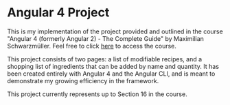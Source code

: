 # Angular 4 Project

This is my implementation of the project provided and outlined in the course "Angular 4 (formerly Angular 2) - The Complete Guide" by Maximilian Schwarzmüller. Feel free to click [here](https://www.udemy.com/the-complete-guide-to-angular-2/learn/v4/overview) to access the course.

This project consists of two pages: a list of modifiable recipes, and a shopping list of ingredients that can be added by name and quantity. It has been created entirely with Angular 4 and the Angular CLI, and is meant to demonstrate my growing efficiency in the framework.

This project currently represents up to Section 16 in the course.
